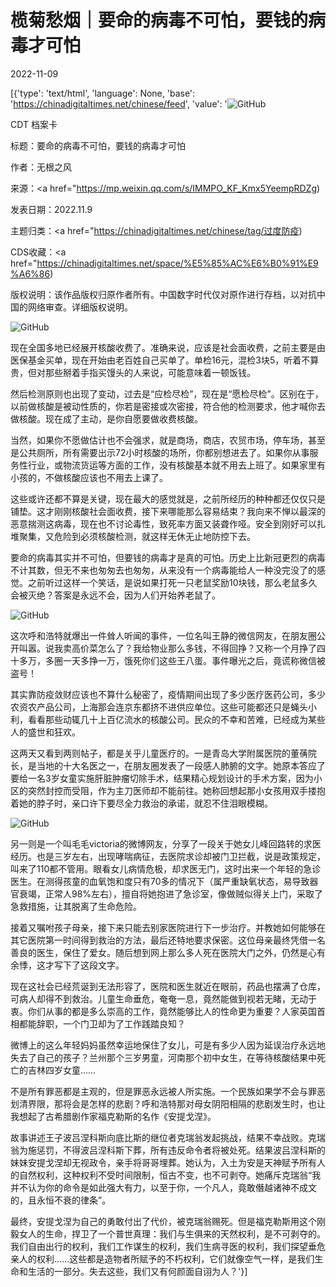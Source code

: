# 榄菊愁烟｜要命的病毒不可怕，要钱的病毒才可怕

2022-11-09

[{'type': 'text/html', 'language': None, 'base': 'https://chinadigitaltimes.net/chinese/feed', 'value': '![GitHub](https://chinadigitaltimes.net/chinese/files/2022/11/image-1667993352987-768x599.png)

CDT 档案卡

标题：要命的病毒不可怕，要钱的病毒才可怕

作者：无根之风

来源：<a href="https://mp.weixin.qq.com/s/IMMPO_KF_Kmx5YeempRDZg)

发表日期：2022.11.9

主题归类：<a href="https://chinadigitaltimes.net/chinese/tag/过度防疫)

CDS收藏：<a href="https://chinadigitaltimes.net/space/%E5%85%AC%E6%B0%91%E9%A6%86)

版权说明：该作品版权归原作者所有。中国数字时代仅对原作进行存档，以对抗中国的网络审查。详细版权说明。





![GitHub](https://chinadigitaltimes.net/chinese/files/2022/11/image-1667993352987.png)

现在全国多地已经展开核酸收费了。准确来说，应该是社会面收费，之前主要是由医保基金买单，现在开始由老百姓自己买单了。单检16元，混检3块5，听着不算贵，但对那些掰着手指买馒头的人来说，可能意味着一顿饭钱。

然后检测原则也出现了变动，过去是“应检尽检”，现在是“愿检尽检”。区别在于，以前做核酸是被动性质的，你若是密接或次密接，符合他的检测要求，他才喊你去做核酸。现在成了主动，是你自愿要做收费核酸。

当然，如果你不愿做估计也不会强求，就是商场，商店，农贸市场，停车场，甚至是公共厕所，所有需要出示72小时核酸的场所，你都别想进去了。如果你从事服务性行业，或物流货运等方面的工作，没有核酸基本就不用去上班了。如果家里有小孩的，不做核酸应该也不用去上课了。

这些或许还都不算是关键，现在最大的感觉就是，之前所经历的种种都还仅仅只是铺垫。这才刚刚核酸社会面收费，接下来哪能那么容易结束？我向来不惮以最深的恶意揣测这病毒，现在也不讨论毒性，致死率方面又装聋作哑。安全到刚好可以扎堆聚集，又危险到必须核酸检测，就这样无休无止地防控下去。

要命的病毒其实并不可怕，但要钱的病毒才是真的可怕。历史上比新冠更烈的病毒不计其数，但无不来也匆匆去也匆匆，从来没有一个病毒能给人一种没完没了的感觉。之前听过这样一个笑话，是说如果打死一只老鼠奖励10块钱，那么老鼠多久会被灭绝？答案是永远不会，因为人们开始养老鼠了。

![GitHub](https://chinadigitaltimes.net/chinese/files/2022/11/post-689531-636b916b3f030.)

这次呼和浩特就爆出一件耸人听闻的事件，一位名叫王静的微信网友，在朋友圈公开叫嚣。说我卖高价菜怎么了？我给物业那么多钱，不得回挣？又称一个月挣了四十多万，多圈一天多挣一万，饿死你们这些王八蛋。事件曝光之后，竟谎称微信被盗号！

其实靠防疫敛财应该也不算什么秘密了，疫情期间出现了多少医疗医药公司，多少农资农产品公司，上海那会连京东都挤不进供应单位。这些可能都还只是蝇头小利，看看那些动辄几十上百亿流水的核酸公司。民众的不幸和苦难，已经成为某些人的盛世和狂欢。

这两天又看到两则帖子，都是关乎儿童医疗的。一是青岛大学附属医院的董蒨院长，是当地的十大名医之一，在朋友圈发表了一段感人肺腑的文字。她原本答应了要给一名3岁女童实施肝脏肿瘤切除手术，结果精心规划设计的手术方案，因为小区的突然封控而受阻，作为主刀医师却不能前往。她称回想起那小女孩用双手搂抱着她的脖子时，亲口许下要尽全力救治的承诺，就忍不住泪眼模糊。

![GitHub](https://chinadigitaltimes.net/chinese/files/2022/11/post-689531-636b916b47dcb.)

另一则是一个叫毛毛victoria的微博网友，分享了一段关于她女儿峰回路转的求医经历。也是三岁左右，出现哮喘病征，去医院求诊却被门卫拦截，说是政策规定，叫来了110都不管用。眼看女儿病情危极，却求医无门，这时出来一个年轻的急诊医生。在测得孩童的血氧饱和度只有70多的情况下（属严重缺氧状态，易导致器官衰竭，正常人98%左右），擅自将她抱进了急诊室，像做贼似得关上门，采取了急救措施，让其脱离了生命危险。

接着又嘱咐孩子母亲，接下来只能去别家医院进行下一步治疗。并教她如何能够在其它医院第一时间得到救治的方法，最后还特地要求保密。这位母亲最终凭借一名善良的医生，保住了爱女。随后想到网上那么多人死在医院大门之外，仍然是心有余悸，这才写下了这段文字。

现在这社会已经荒诞到无法形容了，医院和医生就近在眼前，药品也摆满了仓库，可病人却得不到救治。儿童生命垂危，奄奄一息，竟然能做到视若无睹，无动于衷。你们从事的都是多么崇高的工作，竟然能够比人的性命更为重要？人家英国首相都能辞职，一个门卫却为了工作践踏良知？

微博上的这么年轻妈妈虽然幸运地保住了女儿，可是有多少人因为延误治疗永远地失去了自己的孩子？兰州那个三岁男童，河南那个初中女生，在等待核酸结果中死亡的吉林四岁女童……

不是所有罪恶都是主观的，但是罪恶永远被人所实施。一个民族如果学不会与罪恶划清界限，那将会是怎样的悲剧？呼和浩特那对母女阴阳相隔的悲剧发生时，也让我想起了古希腊剧作家福克勒斯的名作《安提戈涅》。

故事讲述王子波吕涅科斯向底比斯的继位者克瑞翁发起挑战，结果不幸战败。克瑞翁为施惩罚，不得波吕涅科斯下葬，所有违反命令者将被处死。结果波吕涅科斯的妹妹安提戈涅却无视政令，亲手将哥哥埋葬。她认为，入土为安是天神赋予所有人的自然权利，这种权利不受时间限制，恒古不变，也不可剥夺。她痛斥克瑞翁“我并不认为你的命令是如此强大有力，以至于你，一个凡人，竟敢僭越诸神不成文的，且永恒不衰的律条”。

最终，安提戈涅为自己的勇敢付出了代价，被克瑞翁赐死。但是福克勒斯用这个刚毅女人的生命，捍卫了一个普世真理：我们与生俱来的天然权利，是不可剥夺的。我们自由出行的权利，我们工作谋生的权利，我们生病寻医的权利，我们探望垂危亲人的权利……这些都是造物者所赋予的不朽权利，它们就像空气一样，是我们生命和生活的一部分。失去这些，我们又有何颜面自诩为人？'}]